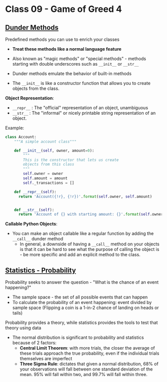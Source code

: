 # Class 09 - Game of Greed 4

## [Dunder Methods](https://dbader.org/blog/python-dunder-methods)

Predefined methods you can use to enrich your classes

* **Treat these methods like a normal language feature**

* Also known as "magic methods" or "special methods" - methods starting with double underscores such as  `__init__` or `__str__`

* Dunder methods emulate the behavior of built-in methods

* The `__init__` is like a constructor function that allows you to create objects from the class.

**Object Representation**:

* `__repr__` : The "official" representation of an object, unambiguous
* `__str__` : The "informal" or nicely printable string representation of an object.

Example:

```Python
class Account:
    """A simple account class"""

    def __init__(self, owner, amount=0):
        """
        This is the constructor that lets us create 
        objects from this class
        """
        self.owner = owner
        self.amount = amount
        self._transactions = []

    def __repr__(self):
      return 'Account({!r}, {!r})'.format(self.owner, self.amount)


    def __str__(self):
      return 'Account of {} with starting amount: {}'.format(self.owner, self.amount)
```

**Callable Python Objects**:

* You can make an object callable like a regular function by adding the `__call__` dunder method
  * In general, a downside of having a `__call__` method on your objects is that it can be hard to see what the purpose of calling the object is - be more specific and add an explicit method to the class.


## [Statistics - Probability](https://www.dataquest.io/blog/basic-statistics-in-python-probability/)

Probability seeks to answer the question - "What is the chance of an event happening?"

* The sample space - the set of all possible events that can happen
* To calculate the probability of an event happening: event divided by sample space (Flipping a coin is a 1-in-2 chance of landing on heads or tails)

Probability provides a theory, while statistics provides the tools to test that theory using data

* The normal distribution is significant to probability and statistics because of 2 factors:
  * **Central Limit Theorem**: with more trials, the closer the average of these trials approach the true probability, even if the individual trials themselves are imperfect
  * **Three Sigma Rule**: dictates that given a normal distribution, 68% of your observations will fall between one standard deviation of the mean. 95% will fall within two, and 99.7% will fall within three.
